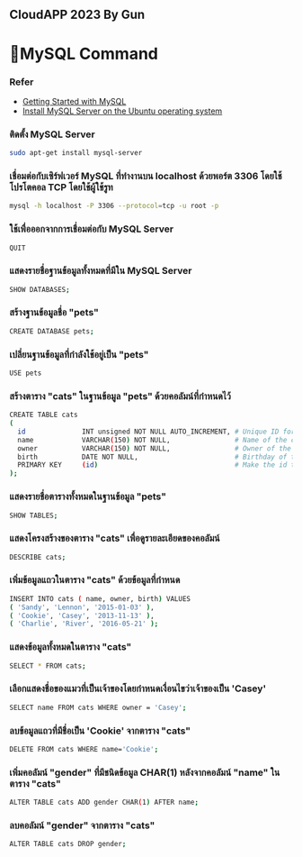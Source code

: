 ## CloudAPP 2023 By Gun
# 🚩MySQL Command
  ### Refer 
  - [Getting Started with MySQL](https://dev.mysql.com/doc/mysql-getting-started/en/)
  - [Install MySQL Server on the Ubuntu operating system](https://docs.rackspace.com/docs/install-mysql-server-on-the-ubuntu-operating-system)
  ### ติดตั้ง MySQL Server
  ```sh
  sudo apt-get install mysql-server
  ```
  ### เชื่อมต่อกับเซิร์ฟเวอร์ MySQL ที่ทำงานบน localhost ด้วยพอร์ต 3306 โดยใช้โปรโตคอล TCP โดยใช้ผู้ใช้รูท
  ```sh
  mysql -h localhost -P 3306 --protocol=tcp -u root -p
  ```
  ### ใช้เพื่อออกจากการเชื่อมต่อกับ MySQL Server
  ```sh
  QUIT
  ```
  ### แสดงรายชื่อฐานข้อมูลทั้งหมดที่มีใน MySQL Server
  ```sh
  SHOW DATABASES;
  ```
  ### สร้างฐานข้อมูลชื่อ "pets"
  ```sh
  CREATE DATABASE pets;
  ```
  ### เปลี่ยนฐานข้อมูลที่กำลังใช้อยู่เป็น "pets"
  ```sh
  USE pets
  ```
  ### สร้างตาราง "cats" ในฐานข้อมูล "pets" ด้วยคอลัมน์ที่กำหนดไว้
  ```sh
  CREATE TABLE cats
  (
    id              INT unsigned NOT NULL AUTO_INCREMENT, # Unique ID for the record
    name            VARCHAR(150) NOT NULL,                # Name of the cat
    owner           VARCHAR(150) NOT NULL,                # Owner of the cat
    birth           DATE NOT NULL,                        # Birthday of the cat
    PRIMARY KEY     (id)                                  # Make the id the primary key
  );
  ```
  ### แสดงรายชื่อตารางทั้งหมดในฐานข้อมูล "pets"
  ```sh
  SHOW TABLES;
  ```
  ### แสดงโครงสร้างของตาราง "cats" เพื่อดูรายละเอียดของคอลัมน์
  ```sh
  DESCRIBE cats;
  ```
  ### เพิ่มข้อมูลแถวในตาราง "cats" ด้วยข้อมูลที่กำหนด
  ```sh
  INSERT INTO cats ( name, owner, birth) VALUES
  ( 'Sandy', 'Lennon', '2015-01-03' ),
  ( 'Cookie', 'Casey', '2013-11-13' ),
  ( 'Charlie', 'River', '2016-05-21' );
  ```
  ### แสดงข้อมูลทั้งหมดในตาราง "cats"
  ```sh
  SELECT * FROM cats;
  ```
  ### เลือกแสดงชื่อของแมวที่เป็นเจ้าของโดยกำหนดเงื่อนไขว่าเจ้าของเป็น 'Casey'
  ```sh
  SELECT name FROM cats WHERE owner = 'Casey';
  ```
  ### ลบข้อมูลแถวที่มีชื่อเป็น 'Cookie' จากตาราง "cats"
  ```sh
  DELETE FROM cats WHERE name='Cookie';
  ```
  ### เพิ่มคอลัมน์ "gender" ที่มีชนิดข้อมูล CHAR(1) หลังจากคอลัมน์ "name" ในตาราง "cats"
  ```sh
  ALTER TABLE cats ADD gender CHAR(1) AFTER name;
  ```
  ### ลบคอลัมน์ "gender" จากตาราง "cats"
  ```sh
  ALTER TABLE cats DROP gender;
  ```